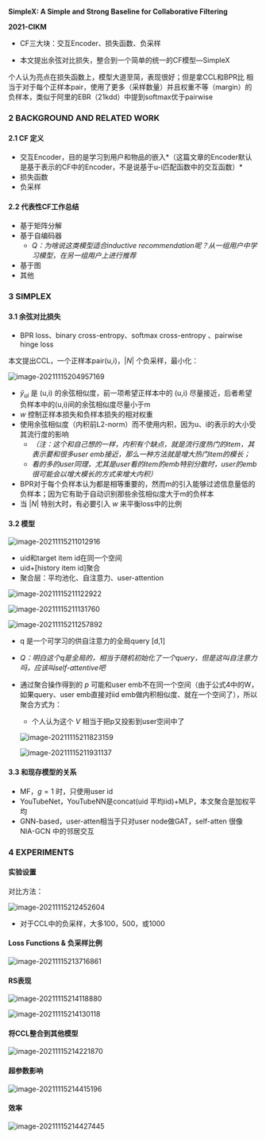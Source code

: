 **SimpleX: A Simple and Strong Baseline for Collaborative Filtering**

**2021-CIKM**

- CF三大块：交互Encoder、损失函数、负采样

- 本文提出余弦对比损失，整合到一个简单的统一的CF模型—SimpleX

个人认为亮点在损失函数上，模型大道至简，表现很好；但是拿CCL和BPR比 相当于对于每个正样本pair，使用了更多（采样数量）并且权重不等（margin）的负样本，类似于阿里的EBR（21kdd）中提到softmax优于pairwise 

### 2 BACKGROUND AND RELATED WORK

#### 2.1 CF 定义

- 交互Encoder，目的是学习到用户和物品的嵌入*（这篇文章的Encoder默认是基于表示的CF中的Encoder，不是说基于u-i匹配函数中的交互函数）*
- 损失函数
- 负采样

#### 2.2 代表性CF工作总结

- 基于矩阵分解
- 基于自编码器
  - *Q：为啥说这类模型适合inductive recommendation呢？从一组用户中学习模型，在另一组用户上进行推荐*
- 基于图
- 其他

### 3 SIMPLEX

#### 3.1 余弦对比损失

- BPR loss、binary cross-entropy、softmax cross-entropy 、pairwise hinge loss

本文提出CCL，一个正样本pair(u,i)，$|N|$ 个负采样，最小化：

![image-20211115204957169](../images/image-20211115204957169.png)

- $\hat y _{ui}$ 是 (u,i) 的余弦相似度，前一项希望正样本中的 (u,i) 尽量接近，后者希望负样本中的(u,i)间的余弦相似度尽量小于m
- $w$ 控制正样本损失和负样本损失的相对权重
- 使用余弦相似度（内积前L2-norm）而不使用内积，因为u、i的表示的大小受其流行度的影响
  - *（注：这个和自己想的一样，内积有个缺点，就是流行度热门的item，其表示要和很多user emb接近，那么一种方法就是增大热门item的模长；*
  - *看的多的user同理，尤其是user看的item的emb特别分散时，user的emb很可能会以增大模长的方式来增大内积）*
- BPR对于每个负样本认为都是相等重要的，然而m的引入能够过滤信息量低的负样本；因为它有助于自动识别那些余弦相似度大于m的负样本
- 当 $|N|$ 特别大时，有必要引入 $w$ 来平衡loss中的比例

#### 3.2 模型

![image-20211115211012916](../images/image-20211115211012916.png)

- uid和target item id在同一个空间
- uid+[history item id]聚合
- 聚合层：平均池化、自注意力、user-attention

![image-20211115211122922](../images/image-20211115211122922.png)

![image-20211115211131760](../images/image-20211115211131760.png)

![image-20211115211257892](../images/image-20211115211257892.png)

- q 是一个可学习的供自注意力的全局query [d,1]

- *Q：明白这个q是全局的，相当于随机初始化了一个query，但是这叫自注意力吗，应该叫self-attentive吧*

- 通过聚合操作得到的 $p$ 可能和user emb不在同一个空间（由于公式4中的W，如果query、user emb直接对iid emb做内积相似度、就在一个空间了），所以聚合方式为：

  - 个人认为这个 $V$ 相当于把p又投影到user空间中了

  ![image-20211115211823159](../images/image-20211115211823159.png)

  ![image-20211115211931137](../images/image-20211115211931137.png)

#### 3.3 和现存模型的关系

- MF，$g=1$ 时，只使用user id
- YouTubeNet，YouTubeNN是concat(uid 平均iid)+MLP，本文聚合是加权平均
- GNN-based，user-atten相当于只对user node做GAT，self-atten 很像 NIA-GCN 中的邻居交互


### 4 EXPERIMENTS

#### 实验设置

对比方法：

![image-20211115212452604](../images/image-20211115212452604.png)

- 对于CCL中的负采样，大多100，500，或1000

####  Loss Functions & 负采样比例

![image-20211115213716861](../images/image-20211115213716861.png)

#### RS表现

![image-20211115214118880](../images/image-20211115214118880.png)

![image-20211115214130118](../images/image-20211115214130118.png)

#### 将CCL整合到其他模型

![image-20211115214221870](../images/image-20211115214221870.png)

#### 超参数影响

![image-20211115214415196](../images/image-20211115214415196.png)

#### 效率

![image-20211115214427445](../images/image-20211115214427445.png)





